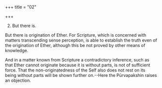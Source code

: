 +++
title = "02"

+++


2. But there is.

But there is origination of Ether. For Scripture, which is concerned with matters transcending sense perception, is able to establish the truth even of the origination of Ether, although this be not proved by other means of knowledge.

 And in a matter known from Scripture a contradictory inference, such as that Ether cannot originate because it is without parts, is not of sufficient force. That the non-originatedness of the Self also does not rest on its being without parts will be shown further on.--Here the Pūrvapakshin raises an objection.

